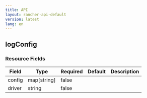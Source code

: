```yaml
---
title: API
layout: rancher-api-default
version: latest
lang: en
---
```


## logConfig





### Resource Fields

Field | Type | Required | Default | Description
---|---|---|---|---
config | map[string] | false |  | 
driver | string | false |  | 

